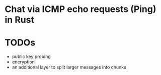 # Chat via ICMP echo requests (Ping) in Rust

# TODOs

* public key probing
* encryption
* an additional layer to split larger messages into chunks

 
